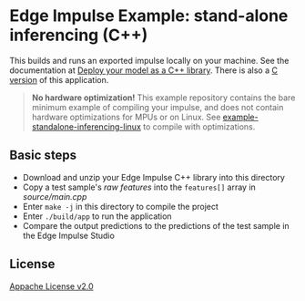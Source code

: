 # Edge Impulse Example: stand-alone inferencing (C++)

This builds and runs an exported impulse locally on your machine. See the documentation at [Deploy your model as a C++ library](https://docs.edgeimpulse.com/docs/deploy-your-model-as-a-c-library). There is also a [C version](https://github.com/edgeimpulse/example-standalone-inferencing-c) of this application.

> **No hardware optimization!** This example repository contains the bare minimum example of compiling your impulse, and does not contain hardware optimizations for MPUs or on Linux. See [example-standalone-inferencing-linux](https://github.com/edgeimpulse/example-standalone-inferencing-linux) to compile with optimizations.

## Basic steps

 * Download and unzip your Edge Impulse C++ library into this directory
 * Copy a test sample's *raw features* into the `features[]` array in *source/main.cpp*
 * Enter `make -j` in this directory to compile the project
 * Enter `./build/app` to run the application
 * Compare the output predictions to the predictions of the test sample in the Edge Impulse Studio

 ## License

 [Appache License v2.0](https://www.apache.org/licenses/LICENSE-2.0)
